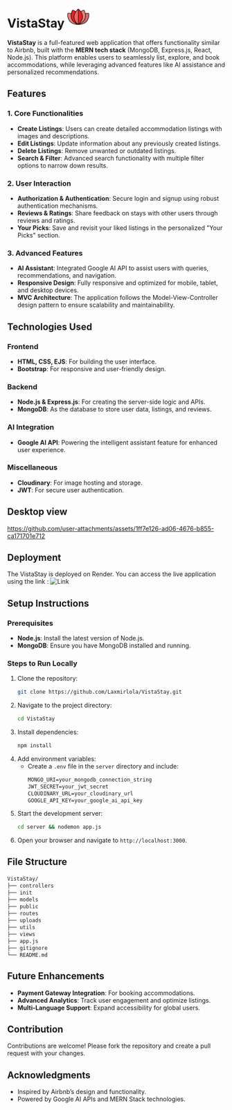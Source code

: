 # VistaStay <img src="/public/file.svg" alt="logo" width="50" height="50" />

**VistaStay** is a full-featured web application that offers functionality similar to Airbnb, built with the **MERN tech stack** (MongoDB, Express.js, React, Node.js). This platform enables users to seamlessly list, explore, and book accommodations, while leveraging advanced features like AI assistance and personalized recommendations.

## Features

### 1. **Core Functionalities**
- **Create Listings**: Users can create detailed accommodation listings with images and descriptions.
- **Edit Listings**: Update information about any previously created listings.
- **Delete Listings**: Remove unwanted or outdated listings.
- **Search & Filter**: Advanced search functionality with multiple filter options to narrow down results.

### 2. **User Interaction**
- **Authorization & Authentication**: Secure login and signup using robust authentication mechanisms.
- **Reviews & Ratings**: Share feedback on stays with other users through reviews and ratings.
- **Your Picks**: Save and revisit your liked listings in the personalized "Your Picks" section.

### 3. **Advanced Features**
- **AI Assistant**: Integrated Google AI API to assist users with queries, recommendations, and navigation.
- **Responsive Design**: Fully responsive and optimized for mobile, tablet, and desktop devices.
- **MVC Architecture**: The application follows the Model-View-Controller design pattern to ensure scalability and maintainability.

## Technologies Used

### Frontend
- **HTML, CSS,  EJS**: For building the user interface.
- **Bootstrap**: For responsive and user-friendly design.

### Backend
- **Node.js & Express.js**: For creating the server-side logic and APIs.
- **MongoDB**: As the database to store user data, listings, and reviews.

### AI Integration
- **Google AI API**: Powering the intelligent assistant feature for enhanced user experience.

### Miscellaneous
- **Cloudinary**: For image hosting and storage.
- **JWT**: For secure user authentication.

## Desktop view


https://github.com/user-attachments/assets/1ff7e126-ad06-4676-b855-ca171701e712

## Deployment
The VistaStay is deployed on Render. You can access the live application using the link : ![Link](https://vistastay-mei3.onrender.com/listings)

## Setup Instructions

### Prerequisites
- **Node.js**: Install the latest version of Node.js.
- **MongoDB**: Ensure you have MongoDB installed and running.

### Steps to Run Locally
1. Clone the repository:
   ```bash
   git clone https://github.com/Laxmirlola/VistaStay.git
   ```
2. Navigate to the project directory:
   ```bash
   cd VistaStay
   ```
3. Install dependencies:
   ```bash
   npm install
   ```
4. Add environment variables:
   - Create a `.env` file in the `server` directory and include:
     ```env
     MONGO_URI=your_mongodb_connection_string
     JWT_SECRET=your_jwt_secret
     CLOUDINARY_URL=your_cloudinary_url
     GOOGLE_API_KEY=your_google_ai_api_key
     ```
5. Start the development server:
   ```bash
   cd server && nodemon app.js
   ```
6. Open your browser and navigate to `http://localhost:3000`.

## File Structure
```
VistaStay/
├── controllers
├── init
├── models
├── public
├── routes
├── uploads
├── utils
├── views
├── app.js
├── gitignore
└── README.md           
```

## Future Enhancements
- **Payment Gateway Integration**: For booking accommodations.
- **Advanced Analytics**: Track user engagement and optimize listings.
- **Multi-Language Support**: Expand accessibility for global users.

## Contribution
Contributions are welcome! Please fork the repository and create a pull request with your changes.

## Acknowledgments
- Inspired by Airbnb’s design and functionality.
- Powered by Google AI APIs and MERN Stack technologies.

